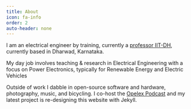 ```yaml
---
title: About
icon: fa-info
order: 2
auto-header: none
---
```


I am an electrical engineer by training, currently a <a href="http://iitdh.ac.in/~kabhijit" target="_blank">professor IIT-DH</a>, currently based in Dharwad, Karnataka.

My day job involves teaching & research in Electrical Engineering with a focus on Power Electronics, typically for Renewable Energy and Electric Vehicles

Outside of work I dabble in open-source software and hardware, photography, music, and bicycling. I co-host the  <a href="opelex.net/podcast" target="_blank">Opelex Podcast</a> and my latest project is re-designing this website with Jekyll.
